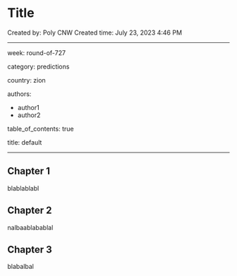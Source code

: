 # Title

Created by: Poly CNW
Created time: July 23, 2023 4:46 PM

---

week: round-of-727

category: predictions

country: zion

authors:

- author1
- author2

table_of_contents: true

title: default

---

## Chapter 1

blablablabl

## Chapter 2

nalbaablabablal

## Chapter 3

blabalbal